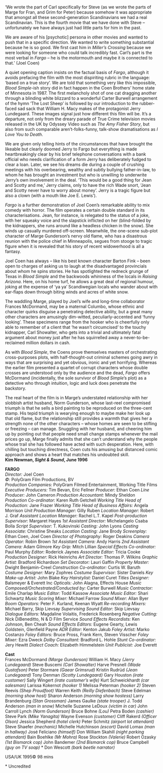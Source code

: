 
‘We wrote the part of Carl specifically for Steve (as we wrote the parts of Marge for Fran, and Grim for Peter) because somehow it was appropriate that amongst all these second-generation Scandinavians we had a real Scandinavian. This is the fourth movie that we have done with Steve – unfortunately we have always just had little parts for him in the past.

We are aware of his [psychotic] persona in other movies and wanted to push that in a specific direction. We wanted to write something substantial because he is so good. We first cast him in _Miller’s Crossing_ because we were looking for someone who could talk incredibly fast. Carl’s part is the most verbal in _Fargo_ – he is the motormouth and maybe it is connected to that.’ (Joel Coen)

A quiet opening caption insists on the factual basis of _Fargo_, although it avoids prefacing the film with the most dispiriting rubric in the language: ‘based on a true story’. We are told that something very like this impossible, _Blood Simple_-ish story did in fact happen in the Coen Brothers’ home state of Minnesota in 1987. The first melancholy shot of one cat dragging another through a blinding white blizzard to a wonderful Carter Burwell arrangement of the hymn ‘The Lost Sheep’ is followed by our introduction to the rubber-faced sad sack that William H. Macy makes of the protagonist Jerry Lundegaard. These images signal just how different this film will be. It’s a departure, not only from the dreary parade of True Crime television movies released in the UK by Odyssey Video such as _The Amy Fisher Story_, but also from such comparable aren’t-folks-funny, talk-show dramatisations as _I Love You to Death_.

We are given only telling hints of the circumstances that have brought the likeable but clearly doomed Jerry to Fargo but everything is made heartbreakingly clear by his brief telephone conversations with a bank official who needs clarification of a form Jerry has deliberately fudged to clear a loan. Later, we see his dreams die during a couple of crushing meetings with his overbearing, wealthy and subtly bullying father-in-law, to whom he has brought an investment but who is unwilling to underwrite Jerry’s own involvement in the deal. ‘This would be a good thing for Jean and Scotty and me,’ Jerry claims, only to have the rich Wade snort, ‘Jean and Scotty never have to worry about money’. Jerry is a tragic figure but also a clown (with a mouth like Joe E. Lewis’).

_Fargo_ is a further demonstration of Joel Coen’s remarkable ability to mix comedy with horror. The film operates a certain double standard in its characterisations. Jean, for instance, is relegated to the status of a joke, with her squeaky voice and the slapstick inflicted on her (blind-folded by the kidnappers, she runs around like a headless chicken in the snow). She winds up casually murdered off-screen. Meanwhile, the one-scene sub-plot character of Marge Gunderson’s nervy old flame, who has a disastrous reunion with the police chief in Minneapolis, segues from stooge to tragic figure when it is revealed that his story of recent widowerhood is all a fantasy.

Joel Coen has always – like his best known character Barton Fink – been open to charges of asking us to laugh at the disadvantaged provincials about whom he spins stories. He has spotlighted the redneck grunge of Texas in _Blood Simple_ and the backwoods whininess of the locals in _Raising Arizona_. Here, on his home turf, he allows a great deal of regional humour, joking at the expense of ‘ya ya’ Scandiwegian locals who wander about with ear-flaps down through biting winds and acres of white snow.

The waddling Marge, played by Joel’s wife and long-time collaborator Frances McDormand, may be a maternal Columbo, whose ethnic and character quirks disguise a penetrating detective ability, but a great many other characters are amusingly dim-witted, peculiarly-accented and ‘funny looking’. These specimens range from the hooker who is cheerfully only able to remember of a client that ‘he wasn’t circumcised’ to the touchy kidnapper, Carl Showalter, who gets into a trivial and ultimately fatal argument about money just after he has squirrelled away a never-to-be-reclaimed million dollars in cash.

As with _Blood Simple_, the Coens prove themselves masters of orchestrating cross-purposes plots, with half-thought-out criminal schemes going awry in ways that are surprising and yet obvious, ironic and yet horrifying. Whereas the earlier film presented a quartet of corrupt characters whose double crosses are understood only by the audience and the dead, _Fargo_ offers McDormand (incidentally, the sole survivor of _Blood Simple_’s plot) as a detective who through intuition, logic and luck does penetrate the backstory.

The real heart of the film is in Marge’s understated relationship with her slobbish artist husband, Norm Gunderson, whose last-reel compromised triumph is that he sells a bird painting to be reproduced on the three-cent stamp. His tepid triumph is wearying enough to maybe make her look up that old flame, but the relationship still provides a warmth that gives her a strength none of the other characters – whose homes are seen to be stifling or freezing – can manage. Snuggling with her husband, and cheering him up by pointing out that people need small change stamps whenever the mail prices go up, Marge finally admits that she can’t understand why the people whose trail she has followed have acted with such desperation. Here, with chilling but touching directness, Coen cuts his amusing but distanced comic approach and shows a heart that matches his undoubted skill.  
**Kim Newman, _Sight & Sound_, June 1996**  

**FARGO**  
_Director:_ Joel Coen  
_©:_ PolyGram Film Productions, BV  
_Production Companies:_ PolyGram Filmed Entertainment, Working Title Films
_Executive Producers:_ Tim Bevan, Eric Fellner
_Producer:_ Ethan Coen
_Line Producer:_ John Cameron
_Production Accountant:_ Mindy Sheldon
_Production Co-ordinator:_ Karen Ruth Getchell
_Working Title Head of Production:_ Jane Frazer
_Working Title Head of Business Affairs:_ Angela Morrison
_Unit Production Manager:_ Gilly Ruben
_Location Manager:_ Robert J. Graf
_Assistant Location Manager:_ Rachel L.T. Kapel
_Post-production Supervisor:_ Margaret Hayes
_1st Assistant Director:_ Michelangelo Csaba Bolla
_Script Supervisor:_ T. Kukovinski
_Casting:_ John Lyons
_Casting Associate:_ Christine Sheaks
_Location Casting:_ Jane Brody
_Screenplay:_ Ethan Coen, Joel Coen
_Director of Photography:_ Roger Deakins
_Camera Operator:_ Robin Brown
_1st Assistant Camera:_ Andy Harris
_2nd Assistant Camera:_ Adam Gilmore
_Key Grip:_ Mitch Lillian
_Special Effects Co-ordinator:_ Paul Murphy
_Editor:_ Roderick Jaynes
_Associate Editor:_ Tricia Cooke
_Production Designer:_ Rick Heinrichs
_Art Director:_ Thomas P. Wilkins
_Graphic Artist:_ Bradford Richardson
_Set Decorator:_ Lauri Gaffin
_Property Master:_ Dwight Benjamin-Creel
_Construction Co-ordinator:_ Curtis W. Baruth
_Costume Designer:_ Mary Zophres
_Costume Supervisor:_ Sister Daniels
_Key Make-up Artist:_ John Blake
_Key Hairstylist:_ Daniel Curet
_Titles Designer:_ Balsmeyer & Everett Inc
_Opticals:_ John Alagna, Effects House
_Music Composed/Orchestrated/Conducted by:_ Carter Burwell
_Music Contractor:_ Emile Charlap
_Music Editor:_ Todd Kassow
_Associate Music Editor:_ Shari Schwartz
_Music Scoring Mixer:_ Michael Farrow
_Sound Mixer:_ Allan Byer
_Boom Operators:_ Peter F. Kurland, Keenan Wyatt
_Re-recording Mixers:_ Michael Barry, Skip Lievsay
_Supervising Sound Editor:_ Skip Lievsay
_Dialogue Editors:_ Magdaline Volaitis, Frederick Rosenberg
_Negative Cutting:_ Nick DiBeneditto, N & D Film Service
_Sound Effects Recordists:_ Ken Johnson, Ben Cheah
_Sound Effects Editors:_ Eugene Gearty, Lewis Goldstein, Glenfield Payne
_ADR Editor:_ Kenton Jakub
_Foley Artist:_ Marko Costanzo
_Foley Editors:_ Bruce Pross, Frank Kern, Steven Visscher
_Foley Mixer:_ Ezra Dweck
_Dolby Consultant:_ Bradford L. Hohle
_Stunt Co-ordinator:_ Jery Hewitt
_Dialect Coach:_ Elizabeth Himmelstein
_Unit Publicist:_ Joe Everett

**Cast**  
Frances McDormand _(Marge Gunderson)_
William H. Macy _(Jerry Lundegaard)_
Steve Buscemi _(Carl Showalter)_
Harve Presnell _(Wade Gustafson)_
Peter Stormare _(Gaear Grimsrud)_
Kristin Rudrüd _(Jean Lundegaard)_
Tony Denman _(Scotty Lundegaard)_
Gary Houston _(irate customer)_
Sally Wingert _(irate customer’s wife)_
Kurt Schweickhardt _(car salesman)_
Larissa Kokernot _(hooker 1)_
Melissa Peterman _(hooker 2)_
Steven Reevis _(Shep Proudfoot)_
Warren Keith _(Reilly Diefenbach)_
Steve Edelman _(morning show host)_
Sharon Anderson _(morning show hostess)_
Larry Brandenburg _(Stan Grossman)_
James Gaulke _(state trooper)_
J. Todd Anderson _(man in snow)_
Michelle Suzanne LeDoux _(victim in car)_
John Carroll Lynch _(Norm Gunderson)_
Bruce Bohne _(Lou)_
Petra Boden _(cashier)_
Steve Park _(Mike Yanagita)_
Wayne Evenson _(customer)_
Cliff Rakerd _(Officer Olson)_
Jessica Shepherd _(hotel clerk)_
Peter Schmitz _(airport lot attendant)_
Steve Shaefer _(mechanic)_
Michelle Hutchinson _(escort)_
David Lomax _(man in hallway)_
José Feliciano _(himself)_
Don William Skahill _(night parking attendant)_
Bain Boehlke _(Mr Mohra)_
Rose Stockton _(Valerie)_
Robert Ozasky _(1st Bismarck cop)_
John Bandemer _(2nd Bismarck cop)_
Bruce Campbell _(guy on TV soap)_ *
Don Wescott _(bark beetle narrator)_

USA/UK 1995©
98 mins

\* Uncredited
<!--stackedit_data:
eyJoaXN0b3J5IjpbMTE5NTE5MDE4Nl19
-->